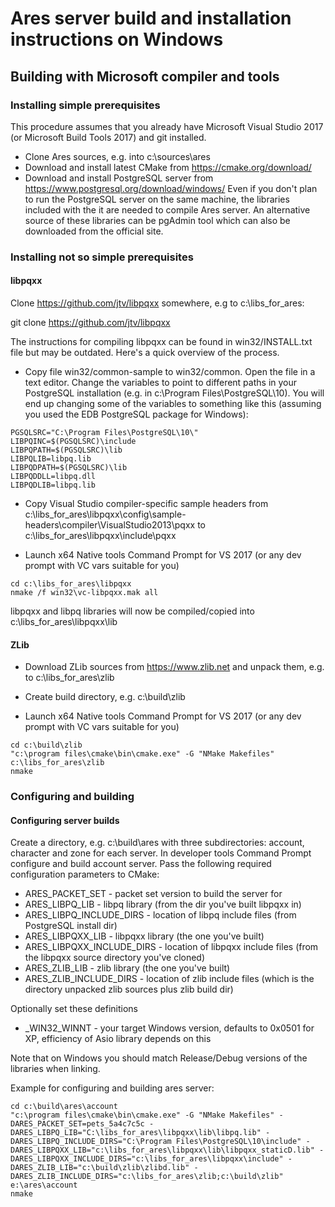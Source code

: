 # Ares server build and installation instructions on Windows

## Building with Microsoft compiler and tools

### Installing simple prerequisites

This procedure assumes that you already have Microsoft Visual Studio 2017 (or Microsoft
Build Tools 2017) and git installed.

- Clone Ares sources, e.g. into c:\sources\ares
- Download and install latest CMake from https://cmake.org/download/
- Download and install PostgreSQL server from https://www.postgresql.org/download/windows/
Even if you don't plan to run the PostgreSQL server on the same machine, the libraries
included with the it are needed to compile Ares server. An alternative source of these
libraries can be pgAdmin tool which can also be downloaded from the official site.

### Installing not so simple prerequisites

#### libpqxx
Clone https://github.com/jtv/libpqxx somewhere, e.g to c:\libs_for_ares\:

git clone https://github.com/jtv/libpqxx

The instructions for compiling libpqxx can be found in win32/INSTALL.txt file but may
be outdated.
Here's a quick overview of the process.

- Copy file win32/common-sample to win32/common. Open the file in a text editor.
Change the variables to point to different paths in your PostgreSQL installation (e.g. in c:\Program Files\PostgreSQL\10).
You will end up changing some of the variables to something like this (assuming you used the EDB PostgreSQL package for Windows):

```
PGSQLSRC="C:\Program Files\PostgreSQL\10\"
LIBPQINC=$(PGSQLSRC)\include
LIBPQPATH=$(PGSQLSRC)\lib
LIBPQLIB=libpq.lib
LIBPQDPATH=$(PGSQLSRC)\lib
LIBPQDDLL=libpq.dll
LIBPQDLIB=libpq.lib
```

- Copy Visual Studio compiler-specific sample headers from c:\libs_for_ares\libpqxx\config\sample-headers\compiler\VisualStudio2013\pqxx to c:\libs_for_ares\libpqxx\include\pqxx

- Launch x64 Native tools Command Prompt for VS 2017 (or any dev prompt with VC vars suitable for you)

```
cd c:\libs_for_ares\libpqxx
nmake /f win32\vc-libpqxx.mak all
```

libpqxx and libpq libraries will now be compiled/copied into c:\libs_for_ares\libpqxx\lib

#### ZLib
- Download ZLib sources from https://www.zlib.net and unpack them, e.g. to c:\libs_for_ares\zlib

- Create build directory, e.g. c:\build\zlib

- Launch x64 Native tools Command Prompt for VS 2017 (or any dev prompt with VC vars suitable for you)

```
cd c:\build\zlib
"c:\program files\cmake\bin\cmake.exe" -G "NMake Makefiles" c:\libs_for_ares\zlib
nmake
```

### Configuring and building

#### Configuring server builds

Create a directory, e.g. c:\build\ares with three subdirectories: account, character and zone for each server.
In developer tools Command Prompt configure and build account server. Pass the following required configuration parameters to CMake:
- ARES_PACKET_SET - packet set version to build the server for
- ARES_LIBPQ_LIB - libpq library (from the dir you've built libpqxx in)
- ARES_LIBPQ_INCLUDE_DIRS - location of libpq include files (from PostgreSQL install dir)
- ARES_LIBPQXX_LIB - libpqxx library (the one you've built)
- ARES_LIBPQXX_INCLUDE_DIRS - location of libpqxx include files (from the libpqxx source directory you've cloned)
- ARES_ZLIB_LIB - zlib library (the one you've built)
- ARES_ZLIB_INCLUDE_DIRS - location of zlib include files (which is the directory unpacked zlib sources plus zlib build dir)

Optionally set these definitions
- _WIN32_WINNT - your target Windows version, defaults to 0x0501 for XP, efficiency of Asio library depends on this

Note that on Windows you should match Release/Debug versions of the libraries when linking.

Example for configuring and building ares server:

```
cd c:\build\ares\account
"c:\program files\cmake\bin\cmake.exe" -G "NMake Makefiles" -DARES_PACKET_SET=pets_5a4c7c5c -DARES_LIBPQ_LIB="C:\libs_for_ares\libpqxx\lib\libpq.lib" -DARES_LIBPQ_INCLUDE_DIRS="C:\Program Files\PostgreSQL\10\include" -DARES_LIBPQXX_LIB="c:\libs_for_ares\libpqxx\lib\libpqxx_staticD.lib" -DARES_LIBPQXX_INCLUDE_DIRS="c:\libs_for_ares\libpqxx\include" -DARES_ZLIB_LIB="c:\build\zlib\zlibd.lib" -DARES_ZLIB_INCLUDE_DIRS="c:\libs_for_ares\zlib;c:\build\zlib" e:\ares\account
nmake
```

